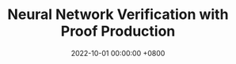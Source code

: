---
title:          "Neural Network Verification with Proof Production"
date:           2022-10-01 00:00:00 +0800
selected:       true
pub:            "Proc. 22nd Int. Conf. on Formal Methods in Computer-Aided Design (FMCAD), October"
pub_date:       "2022"
authors:
- <b>O. Isac</b>
- C. Barrett
- M. Zhang
- G. Katz
links:
  PDF: https://www.katz-lab.com/_files/ugd/e8497d_c875e1f7aff244c69a439a04b01ae771.pdf
---